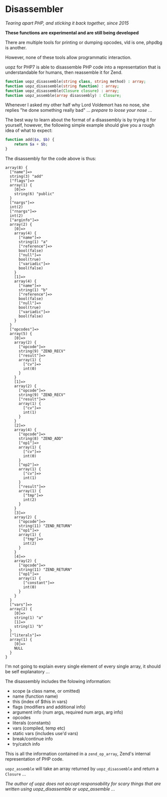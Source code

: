 Disassembler
============
*Tearing apart PHP, and sticking it back together, since 2015*

__These functions are experimental and are still being developed__

There are multiple tools for printing or dumping opcodes, vld is one, phpdbg is another. 

However, none of these tools allow programmatic interaction.

uopz for PHP7 is able to disassemble PHP code into a representation that is understandable for humans, then reassemble it for Zend.

```php
function uopz_disassemble(string class, string method) : array;
function uopz_disassemble(string function) : array;
function uopz_disassemble(Closure closure) : array;
function uopz_assemble(array disassembly) : Closure;
```

Whenever I asked my other half why Lord Voldemort has no nose, she replies "he done something really bad" ... *prepare to loose your nose* ...

The best way to learn about the format of a disassembly is by trying it for yourself, however, the following simple example should give you a rough idea of what to expect:

```php
function add($a, $b) {
	return $a + $b;
}
```

The disassembly for the code above is thus:

```
array(8) {
  ["name"]=>
  string(3) "add"
  ["flags"]=>
  array(1) {
    [0]=>
    string(6) "public"
  }
  ["nargs"]=>
  int(2)
  ["rnargs"]=>
  int(2)
  ["arginfo"]=>
  array(2) {
    [0]=>
    array(4) {
      ["name"]=>
      string(1) "a"
      ["reference"]=>
      bool(false)
      ["null"]=>
      bool(true)
      ["variadic"]=>
      bool(false)
    }
    [1]=>
    array(4) {
      ["name"]=>
      string(1) "b"
      ["reference"]=>
      bool(false)
      ["null"]=>
      bool(true)
      ["variadic"]=>
      bool(false)
    }
  }
  ["opcodes"]=>
  array(5) {
    [0]=>
    array(2) {
      ["opcode"]=>
      string(9) "ZEND_RECV"
      ["result"]=>
      array(1) {
        ["cv"]=>
        int(0)
      }
    }
    [1]=>
    array(2) {
      ["opcode"]=>
      string(9) "ZEND_RECV"
      ["result"]=>
      array(1) {
        ["cv"]=>
        int(1)
      }
    }
    [2]=>
    array(4) {
      ["opcode"]=>
      string(8) "ZEND_ADD"
      ["op1"]=>
      array(1) {
        ["cv"]=>
        int(0)
      }
      ["op2"]=>
      array(1) {
        ["cv"]=>
        int(1)
      }
      ["result"]=>
      array(1) {
        ["tmp"]=>
        int(2)
      }
    }
    [3]=>
    array(2) {
      ["opcode"]=>
      string(11) "ZEND_RETURN"
      ["op1"]=>
      array(1) {
        ["tmp"]=>
        int(2)
      }
    }
    [4]=>
    array(2) {
      ["opcode"]=>
      string(11) "ZEND_RETURN"
      ["op1"]=>
      array(1) {
        ["constant"]=>
        int(0)
      }
    }
  }
  ["vars"]=>
  array(2) {
    [0]=>
    string(1) "a"
    [1]=>
    string(1) "b"
  }
  ["literals"]=>
  array(1) {
    [0]=>
    NULL
  }
}
```

I'm not going to explain every single element of every single array, it should be self explanatory ...

The disassembly includes the folowing information:

  - scope (a class name, or omitted)
  - name  (function name)
  - this  (index of $this in vars)
  - flags (modifiers and additional info)
  - argument info (num args, required num args, arg info)
  - opcodes
  - literals (constants)
  - vars (compiled, temp etc)
  - static vars (includes use'd vars)
  - break/continue info
  - try/catch info

This is all the information contained in a ```zend_op_array```, Zend's internal representation of PHP code.

```uopz_assemble``` will take an array returned by ```uopz_disassemble``` and return a ```Closure``` ... 

*The author of uopz does not accept responsability for scary things that are written using uopz_disassemble or uopz_assemble ...*
